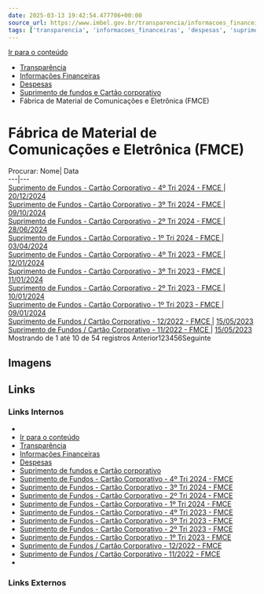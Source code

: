 ```yaml
---
date: 2025-03-13 19:42:54.477706+00:00
source_url: https://www.imbel.gov.br/transparencia/informacoes_financeiras/despesas/suprimento_de_fundos_e_cartao_corporativo/fabrica_de_material_de_comunicacoes_e_eletronica__fmce_
tags: ['transparencia', 'informacoes_financeiras', 'despesas', 'suprimento_de_fundos_e_cartao_corporativo', 'fabrica_de_material_de_comunicacoes_e_eletronica__fmce_']
---
```


[](https://www.imbel.gov.br/transparencia/informacoes_financeiras/despesas/suprimento_de_fundos_e_cartao_corporativo/fabrica_de_material_de_comunicacoes_e_eletronica__fmce_)
[Ir para o conteúdo](https://www.imbel.gov.br/transparencia/informacoes_financeiras/despesas/suprimento_de_fundos_e_cartao_corporativo/fabrica_de_material_de_comunicacoes_e_eletronica__fmce_#conteudo)
  * [ Transparência](https://www.imbel.gov.br/transparencia)
  * [ Informações Financeiras](https://www.imbel.gov.br/transparencia/informacoes_financeiras)
  * [ Despesas](https://www.imbel.gov.br/transparencia/informacoes_financeiras/despesas)
  * [ Suprimento de fundos e Cartão corporativo](https://www.imbel.gov.br/transparencia/informacoes_financeiras/despesas/suprimento_de_fundos_e_cartao_corporativo)
  * Fábrica de Material de Comunicações e Eletrônica (FMCE)


# Fábrica de Material de Comunicações e Eletrônica (FMCE)
Procurar:
Nome| Data  
---|---  
[ Suprimento de Fundos - Cartão Corporativo - 4º Tri 2024 - FMCE ](https://www.imbel.gov.br/storage/transparencia/1734718050.pdf) | [20/12/2024](https://www.imbel.gov.br/storage/transparencia/1734718050.pdf)  
[ Suprimento de Fundos - Cartão Corporativo - 3º Tri 2024 - FMCE ](https://www.imbel.gov.br/storage/transparencia/1728478993.pdf) | [09/10/2024](https://www.imbel.gov.br/storage/transparencia/1728478993.pdf)  
[ Suprimento de Fundos - Cartão Corporativo - 2º Tri 2024 - FMCE ](https://www.imbel.gov.br/storage/transparencia/1719838159.pdf) | [28/06/2024](https://www.imbel.gov.br/storage/transparencia/1719838159.pdf)  
[ Suprimento de Fundos - Cartão Corporativo - 1º Tri 2024 - FMCE ](https://www.imbel.gov.br/storage/transparencia/1712084058.pdf) | [03/04/2024](https://www.imbel.gov.br/storage/transparencia/1712084058.pdf)  
[ Suprimento de Fundos - Cartão Corporativo - 4º Tri 2023 - FMCE ](https://www.imbel.gov.br/storage/transparencia/1704888037.pdf) | [12/01/2024](https://www.imbel.gov.br/storage/transparencia/1704888037.pdf)  
[ Suprimento de Fundos - Cartão Corporativo - 3º Tri 2023 - FMCE ](https://www.imbel.gov.br/storage/transparencia/1704887866.pdf) | [11/01/2024](https://www.imbel.gov.br/storage/transparencia/1704887866.pdf)  
[ Suprimento de Fundos - Cartão Corporativo - 2º Tri 2023 - FMCE ](https://www.imbel.gov.br/storage/transparencia/1704887001.pdf) | [10/01/2024](https://www.imbel.gov.br/storage/transparencia/1704887001.pdf)  
[ Suprimento de Fundos - Cartão Corporativo - 1º Tri 2023 - FMCE ](https://www.imbel.gov.br/storage/transparencia/1704886595.pdf) | [09/01/2024](https://www.imbel.gov.br/storage/transparencia/1704886595.pdf)  
[ Suprimento de Fundos / Cartão Corporativo - 12/2022 - FMCE ](https://www.imbel.gov.br/storage/transparencia/1684758476.docx) | [15/05/2023](https://www.imbel.gov.br/storage/transparencia/1684758476.docx)  
[ Suprimento de Fundos / Cartão Corporativo - 11/2022 - FMCE ](https://www.imbel.gov.br/storage/transparencia/1684758523.docx) | [15/05/2023](https://www.imbel.gov.br/storage/transparencia/1684758523.docx)  
Mostrando de 1 até 10 de 54 registros
Anterior123456Seguinte
[ ](https://www.imbel.gov.br/transparencia/informacoes_financeiras/despesas/suprimento_de_fundos_e_cartao_corporativo/fabrica_de_material_de_comunicacoes_e_eletronica__fmce_#home)


## Imagens



## Links

### Links Internos

- [](https://www.imbel.gov.br/transparencia/informacoes_financeiras/despesas/suprimento_de_fundos_e_cartao_corporativo/fabrica_de_material_de_comunicacoes_e_eletronica__fmce_)
- [Ir para o conteúdo](https://www.imbel.gov.br/transparencia/informacoes_financeiras/despesas/suprimento_de_fundos_e_cartao_corporativo/fabrica_de_material_de_comunicacoes_e_eletronica__fmce_#conteudo)
- [Transparência](https://www.imbel.gov.br/transparencia)
- [Informações Financeiras](https://www.imbel.gov.br/transparencia/informacoes_financeiras)
- [Despesas](https://www.imbel.gov.br/transparencia/informacoes_financeiras/despesas)
- [Suprimento de fundos e Cartão corporativo](https://www.imbel.gov.br/transparencia/informacoes_financeiras/despesas/suprimento_de_fundos_e_cartao_corporativo)
- [Suprimento de Fundos - Cartão Corporativo - 4º Tri 2024 - FMCE](https://www.imbel.gov.br/storage/transparencia/1734718050.pdf)
- [Suprimento de Fundos - Cartão Corporativo - 3º Tri 2024 - FMCE](https://www.imbel.gov.br/storage/transparencia/1728478993.pdf)
- [Suprimento de Fundos - Cartão Corporativo - 2º Tri 2024 - FMCE](https://www.imbel.gov.br/storage/transparencia/1719838159.pdf)
- [Suprimento de Fundos - Cartão Corporativo - 1º Tri 2024 - FMCE](https://www.imbel.gov.br/storage/transparencia/1712084058.pdf)
- [Suprimento de Fundos - Cartão Corporativo - 4º Tri 2023 - FMCE](https://www.imbel.gov.br/storage/transparencia/1704888037.pdf)
- [Suprimento de Fundos - Cartão Corporativo - 3º Tri 2023 - FMCE](https://www.imbel.gov.br/storage/transparencia/1704887866.pdf)
- [Suprimento de Fundos - Cartão Corporativo - 2º Tri 2023 - FMCE](https://www.imbel.gov.br/storage/transparencia/1704887001.pdf)
- [Suprimento de Fundos - Cartão Corporativo - 1º Tri 2023 - FMCE](https://www.imbel.gov.br/storage/transparencia/1704886595.pdf)
- [Suprimento de Fundos / Cartão Corporativo - 12/2022 - FMCE](https://www.imbel.gov.br/storage/transparencia/1684758476.docx)
- [Suprimento de Fundos / Cartão Corporativo - 11/2022 - FMCE](https://www.imbel.gov.br/storage/transparencia/1684758523.docx)
- [](https://www.imbel.gov.br/transparencia/informacoes_financeiras/despesas/suprimento_de_fundos_e_cartao_corporativo/fabrica_de_material_de_comunicacoes_e_eletronica__fmce_#home)

### Links Externos


